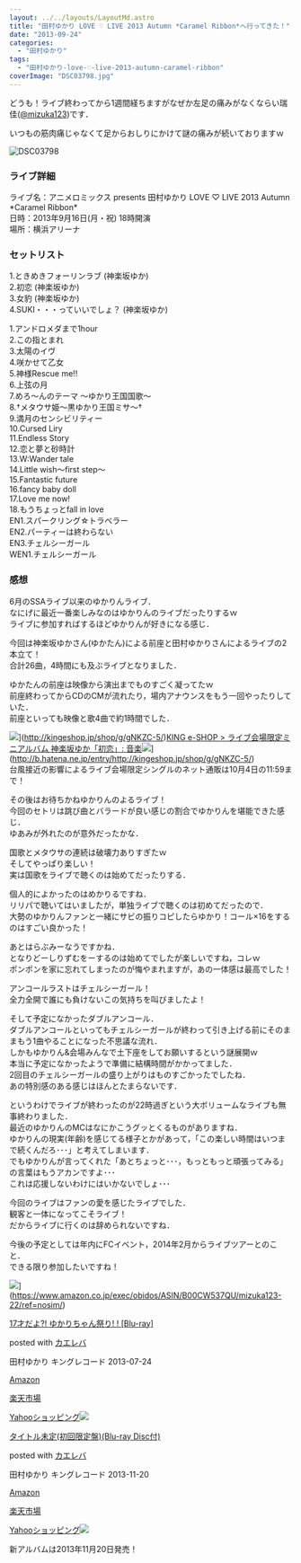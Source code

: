 ```yaml
---
layout: ../../layouts/LayoutMd.astro
title: "田村ゆかり LOVE ♡ LIVE 2013 Autumn *Caramel Ribbon*へ行ってきた！"
date: "2013-09-24"
categories: 
  - "田村ゆかり"
tags: 
  - "田村ゆかり-love-♡-live-2013-autumn-caramel-ribbon"
coverImage: "DSC03798.jpg"
---
```


どうも！ライブ終わってから1週間経ちますがなぜか左足の痛みがなくならい瑞佳([@mizuka123](https://twitter.com/mizuka123))です．

いつもの筋肉痛じゃなくて足からおしりにかけて謎の痛みが続いておりますｗ

![DSC03798](/archive/images/DSC03798_thumb.jpg "DSC03798")


### ライブ詳細

ライブ名：アニメロミックス presents 田村ゆかり LOVE ♡ LIVE 2013 Autumn \*Caramel Ribbon\*  
日時：2013年9月16日(月・祝) 18時開演  
場所：横浜アリーナ

### セットリスト

1.ときめきフォーリンラブ (神楽坂ゆか)  
2.初恋 (神楽坂ゆか)  
3.女豹 (神楽坂ゆか)  
4.SUKI・・・っていいでしょ？ (神楽坂ゆか)

1.アンドロメダまで1hour  
2.この指とまれ  
3.太陽のイヴ  
4.咲かせて乙女  
5.神様Rescue me!!  
6.上弦の月  
7.めろ～んのテーマ ～ゆかり王国国歌～  
8.†メタウサ姫～黒ゆかり王国ミサ～†  
9.満月のセンシビリティー  
10.Cursed Liry  
11.Endless Story  
12.恋と夢と砂時計  
13.W:Wander tale  
14.Little wish～first step～  
15.Fantastic future  
16.fancy baby doll  
17.Love me now!  
18.もうちょっとfall in love  
EN1.スパークリング☆トラベラー  
EN2.パーティーは終わらない  
EN3.チェルシーガール  
WEN1.チェルシーガール

### 感想

6月のSSAライブ以来のゆかりんライブ．  
なにげに最近一番楽しみなのはゆかりんのライブだったりするｗ  
ライブに参加すればするほどゆかりんが好きになる感じ．

今回は神楽坂ゆかさん(ゆかたん)による前座と田村ゆかりさんによるライブの2本立て！  
合計26曲，4時間にも及ぶライブとなりました．

ゆかたんの前座は映像から演出までものすごく凝ってたｗ  
前座終わってからCDのCMが流れたり，場内アナウンスをもう一回やったりしていた．  
前座といっても映像と歌4曲で約1時間でした．

![](http://capture.heartrails.com/150x130/shadow?http://kingeshop.jp/shop/g/gNKZC-5/)](http://kingeshop.jp/shop/g/gNKZC-5/)[KING e-SHOP > ライブ会場限定ミニアルバム 神楽坂ゆか「初恋」: 音楽](http://kingeshop.jp/shop/g/gNKZC-5/)![](http://b.hatena.ne.jp/entry/image/http://kingeshop.jp/shop/g/gNKZC-5/)](http://b.hatena.ne.jp/entry/http://kingeshop.jp/shop/g/gNKZC-5/)  
台風接近の影響によるライブ会場限定シングルのネット通販は10月4日の11:59まで！

その後はお待ちかねゆかりんのよるライブ！  
今回のセトリは跳び曲とバラードが良い感じの割合でゆかりんを堪能できた感じ．  
ゆあみが外れたのが意外だったかな．

国歌とメタウサの連続は破壊力ありすぎたｗ  
そしてやっぱり楽しい！  
実は国歌をライブで聴くのは始めてだったりする．

個人的によかったのはめかりるですね．  
リリパで聴いてはいましたが，単独ライブで聴くのは初めてだったので．  
大勢のゆかりんファンと一緒にサビの振りコピしたらゆかり！コール×16をするのはすごい良かった！

あとはらぶみーなうですかね．  
となりどーしりずむをーするのは始めてでしたが楽しいですね，コレｗ  
ポンポンを家に忘れてしまったのが悔やまれますが，あの一体感は最高でした！

アンコールラストはチェルシーガール！  
全力全開で誰にも負けないこの気持ちを叫びましたよ！

そして予定になかったダブルアンコール．  
ダブルアンコールといってもチェルシーガールが終わって引き上げる前にそのままもう1曲やることになった不思議な流れ．  
しかもゆかりん&会場みんなで土下座をしてお願いするという謎展開ｗ  
本当に予定になかったようで準備に結構時間がかかってました．  
2回目のチェルシーガールの盛り上がりはものすごかったでしたね．  
あの特別感のある感じはほんとたまらないです．

というわけでライブが終わったのが22時過ぎという大ボリュームなライブも無事終わりました．  
最近のゆかりんのMCはなにかこうグッとくるものがありますね．  
ゆかりんの現実(年齢)を感じてる様子とかがあって，「この楽しい時間はいつまで続くんだろ･･･」と考えてしまいます．  
でもゆかりんが言ってくれた「あとちょっと･･･，もっともっと頑張ってみる」の言葉はもうアカンですよ･･･  
これは応援しないわけにはいかないでしょ･･･

今回のライブはファンの愛を感じたライブでした．  
観客と一体になってこそライブ！  
だからライブに行くのは辞められないですね．

今後の予定としては年内にFCイベント，2014年2月からライブツアーとのこと．  
できる限り参加したいですね！

![](/archive/images/41NwR-xtRWL._SL160_.jpg)](https://www.amazon.co.jp/exec/obidos/ASIN/B00CW537QU/mizuka123-22/ref=nosim/)

[17才だよ?! ゆかりちゃん祭り! ! \[Blu-ray\]](https://www.amazon.co.jp/exec/obidos/ASIN/B00CW537QU/mizuka123-22/ref=nosim/)

posted with [カエレバ](http://kaereba.com)

田村ゆかり キングレコード 2013-07-24

[Amazon](http://www.amazon.co.jp/gp/search?keywords=%82%E4%82%A9%82%E8&__mk_ja_JP=%83J%83%5E%83J%83i&tag=mizuka123-22 "アマゾン")

[楽天市場](http://hb.afl.rakuten.co.jp/hgc/032b53ee.4b34c5ee.0f4a541e.f440145e/?pc=http%3A%2F%2Fsearch.rakuten.co.jp%2Fsearch%2Fmall%2F%25E3%2582%2586%25E3%2581%258B%25E3%2582%258A%2F-%2Ff.1-p.1-s.1-sf.0-st.A-v.2%3Fx%3D0%26scid%3Daf_ich_link_urltxt%26m%3Dhttp%3A%2F%2Fm.rakuten.co.jp%2F "楽天市場")

[Yahooショッピング![](//ad.jp.ap.valuecommerce.com/servlet/gifbanner?sid=3066752&pid=881990642)](//ck.jp.ap.valuecommerce.com/servlet/referral?sid=3066752&pid=881990642&vc_url=http%3A%2F%2Fshopping.search.yahoo.co.jp%2Fsearch%3FuIv%3Don%26ei%3DUTF-8%26tab_ex%3Dcommerce%26slider%3D0%26va%3D%25E3%2582%2586%25E3%2581%258B%25E3%2582%258A "Yahooショッピング")

[](https://www.amazon.co.jp/exec/obidos/ASIN/B00ENM1WN0/mizuka123-22/ref=nosim/)

[タイトル未定(初回限定盤)(Blu-ray Disc付)](https://www.amazon.co.jp/exec/obidos/ASIN/B00ENM1WN0/mizuka123-22/ref=nosim/)

posted with [カエレバ](http://kaereba.com)

田村ゆかり キングレコード 2013-11-20

[Amazon](http://www.amazon.co.jp/gp/search?keywords=Blu-ray%20Disc%95t&__mk_ja_JP=%83J%83%5E%83J%83i&tag=mizuka123-22 "アマゾン")

[楽天市場](http://hb.afl.rakuten.co.jp/hgc/032b53ee.4b34c5ee.0f4a541e.f440145e/?pc=http%3A%2F%2Fsearch.rakuten.co.jp%2Fsearch%2Fmall%2FBlu-ray%2520Disc%25E4%25BB%2598%2F-%2Ff.1-p.1-s.1-sf.0-st.A-v.2%3Fx%3D0%26scid%3Daf_ich_link_urltxt%26m%3Dhttp%3A%2F%2Fm.rakuten.co.jp%2F "楽天市場")

[Yahooショッピング![](//ad.jp.ap.valuecommerce.com/servlet/gifbanner?sid=3066752&pid=881990642)](//ck.jp.ap.valuecommerce.com/servlet/referral?sid=3066752&pid=881990642&vc_url=http%3A%2F%2Fshopping.search.yahoo.co.jp%2Fsearch%3FuIv%3Don%26ei%3DUTF-8%26tab_ex%3Dcommerce%26slider%3D0%26va%3DBlu-ray%2520Disc%25E4%25BB%2598 "Yahooショッピング")

新アルバムは2013年11月20日発売！
